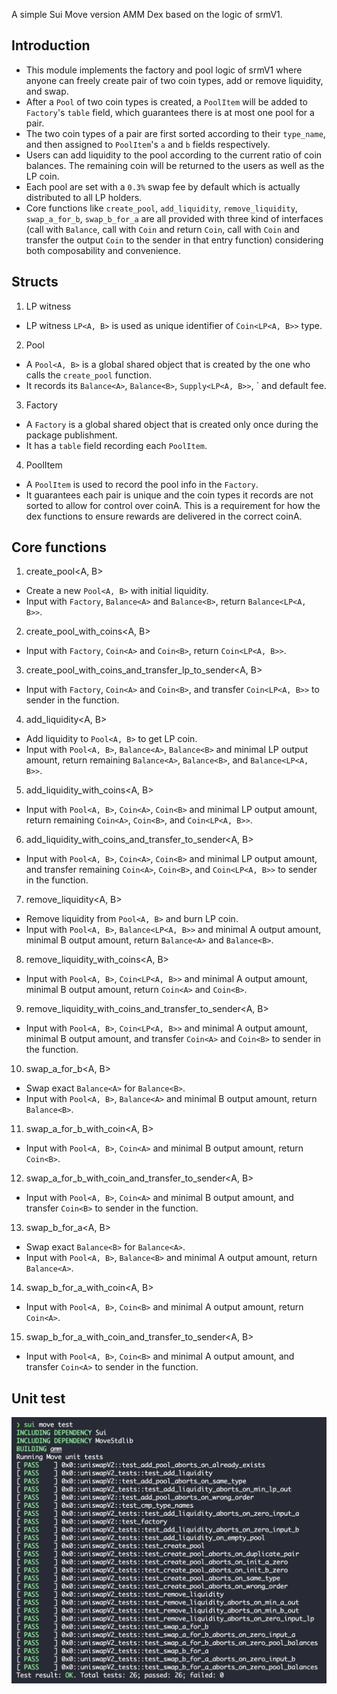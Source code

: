 A simple Sui Move version AMM Dex based on the logic of srmV1.

## Introduction
+ This module implements the factory and pool logic of srmV1 where anyone can freely create pair of two coin types, add or remove liquidity, and swap.
+ After a `Pool` of two coin types is created, a `PoolItem` will be added to `Factory`'s `table` field, which guarantees there is at most one pool for a pair.
+ The two coin types of a pair are first sorted according to their `type_name`, and then assigned to `PoolItem`'s `a` and `b` fields respectively.
+ Users can add liquidity to the pool according to the current ratio of coin balances. The remaining coin will be returned to the users as well as the LP coin.
+ Each pool are set with a `0.3%` swap fee by default which is actually distributed to all LP holders.
+ Core functions like `create_pool`, `add_liquidity`, `remove_liquidity`, `swap_a_for_b`, `swap_b_for_a` are all provided with three kind of interfaces (call with `Balance`, call with `Coin` and return `Coin`,  call with `Coin` and transfer the output `Coin` to the sender in that entry function) considering both composability and convenience.

## Structs
1. LP witness
+ LP witness `LP<A, B>` is used as unique identifier of `Coin<LP<A, B>>` type.

2. Pool
+ A `Pool<A, B>` is a global shared object that is created by the one who calls the `create_pool` function.
+ It records its `Balance<A>`, `Balance<B>`, `Supply<LP<A, B>>`, ` and default fee.

3. Factory
+ A `Factory` is a global shared object that is created only once during the package publishment.
+ It has a `table` field recording each `PoolItem`.

4. PoolItem
+ A `PoolItem` is used to record the pool info in the `Factory`.
+ It guarantees each pair is unique and the coin types it records are not sorted to allow for control over coinA. This is a requirement for how the dex functions to ensure rewards are delivered in the correct coinA.

## Core functions
1. create_pool<A, B>
+ Create a new `Pool<A, B>` with initial liquidity.
+ Input with `Factory`, `Balance<A>` and `Balance<B>`, return `Balance<LP<A, B>>`.

2. create_pool_with_coins<A, B>
+ Input with `Factory`, `Coin<A>` and `Coin<B>`, return `Coin<LP<A, B>>`.

3. create_pool_with_coins_and_transfer_lp_to_sender<A, B>
+ Input with `Factory`, `Coin<A>` and `Coin<B>`, and transfer `Coin<LP<A, B>>` to sender in the function.

4. add_liquidity<A, B>
+ Add liquidity to `Pool<A, B>` to get LP coin.
+ Input with `Pool<A, B>`, `Balance<A>`, `Balance<B>` and minimal LP output amount, return remaining `Balance<A>`, `Balance<B>`, and `Balance<LP<A, B>>`.

5. add_liquidity_with_coins<A, B>
+ Input with `Pool<A, B>`, `Coin<A>`, `Coin<B>` and minimal LP output amount, return remaining `Coin<A>`, `Coin<B>`, and `Coin<LP<A, B>>`.

6. add_liquidity_with_coins_and_transfer_to_sender<A, B>
+ Input with `Pool<A, B>`, `Coin<A>`, `Coin<B>` and minimal LP output amount, and transfer remaining `Coin<A>`, `Coin<B>`, and `Coin<LP<A, B>>` to sender in the function.

7. remove_liquidity<A, B>
+ Remove liquidity from `Pool<A, B>` and burn LP coin.
+ Input with `Pool<A, B>`, `Balance<LP<A, B>>` and minimal A output amount, minimal B output amount, return `Balance<A>` and `Balance<B>`.

8. remove_liquidity_with_coins<A, B>
+ Input with `Pool<A, B>`, `Coin<LP<A, B>>` and minimal A output amount, minimal B output amount, return `Coin<A>` and `Coin<B>`.

9. remove_liquidity_with_coins_and_transfer_to_sender<A, B>
+ Input with `Pool<A, B>`, `Coin<LP<A, B>>` and minimal A output amount, minimal B output amount, and transfer `Coin<A>` and `Coin<B>` to sender in the function.

10. swap_a_for_b<A, B>
+ Swap exact `Balance<A>` for `Balance<B>`.
+ Input with `Pool<A, B>`, `Balance<A>` and minimal B output amount, return `Balance<B>`.

11. swap_a_for_b_with_coin<A, B>
+ Input with `Pool<A, B>`, `Coin<A>` and minimal B output amount, return `Coin<B>`.

12. swap_a_for_b_with_coin_and_transfer_to_sender<A, B>
+ Input with `Pool<A, B>`, `Coin<A>` and minimal B output amount, and transfer `Coin<B>` to sender in the function.

13. swap_b_for_a<A, B>
+ Swap exact `Balance<B>` for `Balance<A>`.
+ Input with `Pool<A, B>`, `Balance<B>` and minimal A output amount, return `Balance<A>`.

14. swap_b_for_a_with_coin<A, B>
+ Input with `Pool<A, B>`, `Coin<B>` and minimal A output amount, return `Coin<A>`.

15. swap_b_for_a_with_coin_and_transfer_to_sender<A, B>
+ Input with `Pool<A, B>`, `Coin<B>` and minimal A output amount, and transfer `Coin<A>` to sender in the function.

## Unit test
![](<unit test.png>)
